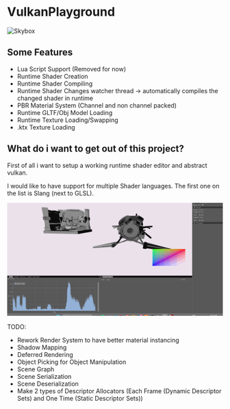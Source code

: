 # VulkanPlayground

![Skybox](gltf.gif)


## Some Features
- Lua Script Support (Removed for now)
- Runtime Shader Creation
- Runtime Shader Compiling
- Runtime Shader Changes watcher thread -> automatically compiles the changed shader in runtime
- PBR Material System (Channel and non channel packed)
- Runtime GLTF/Obj Model Loading
- Runtime Texture Loading/Swapping
- .ktx Texture Loading

## What do i want to get out of this project?
First of all i want to setup a working runtime shader editor and abstract vulkan.

I would like to have support for multiple Shader languages. The first one on the list is Slang (next to GLSL).

![HotShaderReload](HotShaderReload.gif)

TODO:
- Rework Render System to have better material instancing
- Shadow Mapping
- Deferred Rendering
- Object Picking for Object Manipulation
- Scene Graph
- Scene Serialization
- Scene Deserialization
- Make 2 types of Descriptor Allocators (Each Frame (Dynamic Descriptor Sets) and One Time (Static Descriptor Sets))
